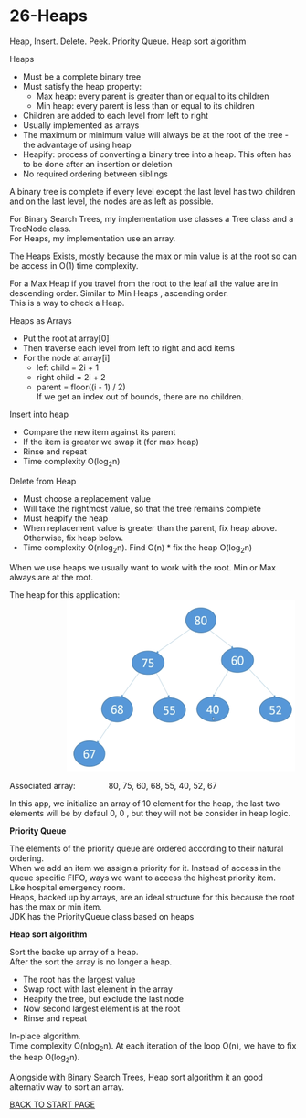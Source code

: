 # 26-Heaps
Heap,  Insert. Delete. Peek. Priority Queue. Heap sort algorithm  

Heaps  
-  Must be a complete binary tree
-  Must satisfy the heap property:
    -  Max heap: every parent is greater than or equal to its children  
    -  Min heap: every parent is less than or equal to its children  
-  Children are added to each level from left to right  
-  Usually implemented as arrays  
-  The maximum or minimum value will always be at the root of the tree - the advantage of using heap  
-  Heapify: process of converting a binary tree into a heap. This often has to be done after an insertion or deletion  
-  No required  ordering  between siblings  

A binary tree is complete if every level except the last level has two children and on the last level, the nodes are as left as possible.  

For Binary Search Trees, my implementation use classes  a Tree class and a TreeNode class.  
For Heaps, my implementation use an array.  
  
The Heaps Exists,  mostly because the max or min value is at the root so can be access in O(1) time complexity.  

For a Max Heap if you travel from the root to the leaf all the value are in descending order. Similar to Min Heaps , ascending order.   
This is a way to check a Heap.  

Heaps as Arrays  
-  Put the root at array[0]  
-  Then traverse each level from left to right and add items
-  For the node at array[i]  
    -  left child = 2i + 1  
    -  right child = 2i + 2  
    - parent = floor((i - 1) / 2)  
If we get an index out of bounds, there are no children.  


Insert into heap  
-  Compare the new item against its parent  
-  If the item is greater we swap it (for max heap)
-  Rinse and repeat  
-  Time complexity O(log<sub>2</sub>n)

Delete from Heap  
-  Must choose a replacement value  
-  Will take the rightmost value, so that the tree remains complete  
-  Must heapify the heap  
-  When replacement value is greater than the parent, fix heap above. Otherwise, fix heap below.   
-  Time complexity O(nlog<sub>2</sub>n). Find O(n) * fix the heap O(log<sub>2</sub>n)  

When we use heaps we usually want to work with the root. Min or Max always are at the root.  

The heap for this application:   
&emsp; &emsp; &emsp;&emsp; &emsp; &emsp;<img src="box/heap.png" width="400" height="300" /> 

Associated array: &emsp; &emsp; &emsp; 80, 75, 60, 68, 55, 40, 52, 67

In this app, we initialize an array of 10 element for the heap, the last two elements will be by defaul 0, 0 , but they will not be consider in heap logic.


**Priority Queue**    
 
 The elements of the priority queue are ordered according to their natural ordering.  
 When we add an item we assign a priority for it. Instead of access in the queue specific FIFO, ways we want to access  the highest priority item.  
 Like hospital emergency room.  
 Heaps, backed up by arrays,  are an ideal structure for this because the root has the max or min item.   
 JDK has the PriorityQueue<E> class based on heaps  
    
    
**Heap sort algorithm**

Sort the backe up array of a heap.  
After the sort the array is no longer a heap.
-  The root has the largest value
-  Swap root with last element in the array  
-  Heapify the tree, but exclude the last node  
-  Now second largest element is at the root
-  Rinse and repeat  
    
In-place algorithm.  
Time complexity O(nlog<sub>2</sub>n). At each iteration of the loop O(n), we have to fix the heap O(log<sub>2</sub>n).  
    
Alongside with Binary Search Trees, Heap sort algorithm it an good alternativ way to sort an array.


[BACK TO START PAGE](https://github.com/FlorescuAndrei/Start.git) 



    

